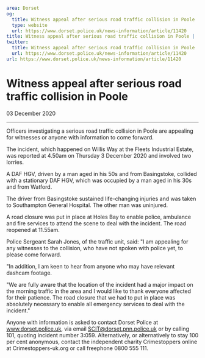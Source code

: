 ```yaml
area: Dorset
og:
  title: Witness appeal after serious road traffic collision in Poole
  type: website
  url: https://www.dorset.police.uk/news-information/article/11420
title: Witness appeal after serious road traffic collision in Poole |
twitter:
  title: Witness appeal after serious road traffic collision in Poole
  url: https://www.dorset.police.uk/news-information/article/11420
url: https://www.dorset.police.uk/news-information/article/11420
```

# Witness appeal after serious road traffic collision in Poole

03 December 2020

* * *

Officers investigating a serious road traffic collision in Poole are appealing for witnesses or anyone with information to come forward.

The incident, which happened on Willis Way at the Fleets Industrial Estate, was reported at 4.50am on Thursday 3 December 2020 and involved two lorries.

A DAF HGV, driven by a man aged in his 50s and from Basingstoke, collided with a stationary DAF HGV, which was occupied by a man aged in his 30s and from Watford.

The driver from Basingstoke sustained life-changing injuries and was taken to Southampton General Hospital. The other man was uninjured.

A road closure was put in place at Holes Bay to enable police, ambulance and fire services to attend the scene to deal with the incident. The road reopened at 11.55am.

Police Sergeant Sarah Jones, of the traffic unit, said: "I am appealing for any witnesses to the collision, who have not spoken with police yet, to please come forward.

"In addition, I am keen to hear from anyone who may have relevant dashcam footage.

"We are fully aware that the location of the incident had a major impact on the morning traffic in the area and I would like to thank everyone affected for their patience. The road closure that we had to put in place was absolutely necessary to enable all emergency services to deal with the incident."

Anyone with information is asked to contact Dorset Police at www.dorset.police.uk, via email SCIT@dorset.pnn.police.uk or by calling 101, quoting incident number 3:059. Alternatively, or alternatively to stay 100 per cent anonymous, contact the independent charity Crimestoppers online at Crimestoppers-uk.org or call freephone 0800 555 111.
